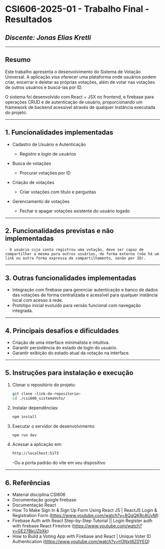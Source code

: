 # **CSI606-2025-01 - Trabalho Final - Resultados**

## _Discente: Jonas Elias Kretli_

---

## Resumo

Este trabalho apresenta o desenvolvimento do Sistema de Votação Universal. A aplicação visa oferecer uma plataforma onde usuários podem criar, encerrar e deletar as próprias votações, além de votar nas votações de outros usuários e buscá-las por ID.

O sistema foi desenvolvido com React + JSX no frontend, e firebase para operações CRUD e de autenticação de usuário, proporcionando um framework de backend acessível através de qualquer instância executada do projeto.

---

## 1. Funcionalidades implementadas

* Cadastro de Usuário e Autenticação

  	- Registro e login de usuários

* Busca de votações

  	- Procurar votações por ID

* Criação de votações

	- Criar votações com título e perguntas

* Gerenciamento de votações

	- Fechar e apagar votações existente do usuário logado
---

## 2. Funcionalidades previstas e não implementadas

	- O usuário cuja conta registrou uma votação, deve ser capaz de compartilhar a mesma para outros usuários, de forma externa (não há um link ou outra forma expressa de compartilhamento, senão por ID).

---

## 3. Outras funcionalidades implementadas

- Integração com firebase para gerenciar autenticação e banco de dados das votações de forma centralizada e acessível para qualquer instância local com acesso à rede.
- Protótipo inicial evoluído para versão funcional com navegação integrada.

---

## 4. Principais desafios e dificuldades

- Criação de uma interface minimalista e intuitiva.
- Garantir persistência do estado de login do usuário.
- Garantir exibição do estado atual da votação na interface.

---

## 5. Instruções para instalação e execução

1. Clonar o repositório do projeto:
   ```bash
   git clone <link-do-repositorio>
   cd ./csi606_sistemaVoto/
   ```
2. Instalar dependências:
   ```bash
   npm install
   ```
3. Executar o servidor de desenvolvimento:
   ```bash
   npm run dev
   ```
4. Acessar a aplicação em:
   ```bash
   http://localhost:5173
   ```
	-Ou a porta padrão do vite em seu dispositivo
---

## 6. Referências

- Material disciplina CSI606
- Documentação google firebase
- Documentação React
- How To Make Sign In & Sign Up Form Using React JS | ReactJS Login & Registration Form (https://www.youtube.com/watch?v=8QgQKRcAUvM)
- Firebase Auth with React Step-by-Step Tutorial || Login Register auth with firebase React Firestore (https://www.youtube.com/watch?v=GE27BkUZbXk)
- How to Build a Voting App with Firebase and React | Unique Voter ID Authentication (https://www.youtube.com/watch?v=H3Nxt8Z0YEQ)
